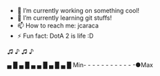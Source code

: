 


- 🔭 I’m currently working on something cool!
- 🌱 I’m currently learning git stuffs!
- 📫 How to reach me: jcaraca
- ⚡ Fun fact: DotA 2 is life :D


♫ ♪ ♫ ♪

▄ █ ▄ █ ▄ ▄ █ ▄ █ ▄ █
Min- - - - - - - - - - - -●Max


